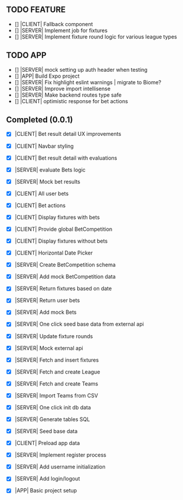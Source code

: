 ## TODO FEATURE

- [] |CLIENT| Fallback component
- [] |SERVER| Implement job for fixtures
- [] |SERVER| Implement fixture round logic for various league types

## TODO APP

- [] |SERVER| mock setting up auth header when testing
- [] |APP| Build Expo project
- [] |SERVER| Fix highlight eslint warnings | migrate to Biome?
- [] |SERVER| Improve import intellisense
- [] |SERVER| Make backend routes type safe
- [] |CLIENT| optimistic response for bet actions

## Completed (0.0.1)
- [x] |CLIENT| Bet result detail UX improvements
- [x] |CLIENT| Navbar styling

- [x] |CLIENT| Bet result detail with evaluations

- [x] |SERVER| evaluate Bets logic
- [x] |SERVER| Mock bet results

- [x] |CLIENT| All user bets

- [x] |CLIENT| Bet actions

- [x] |CLIENT| Display fixtures with bets
- [x] |CLIENT| Provide global BetCompetition

- [x] |CLIENT| Display fixtures without bets

- [x] |CLIENT| Horizontal Date Picker

- [x] |SERVER| Create BetCompetition schema
- [x] |SERVER| Add mock BetCompetition data
- [x] |SERVER| Return fixtures based on date
- [x] |SERVER| Return user bets
- [x] |SERVER| Add mock Bets
- [x] |SERVER| One click seed base data from external api
- [x] |SERVER| Update fixture rounds
- [x] |SERVER| Mock external api
- [x] |SERVER| Fetch and insert fixtures
- [x] |SERVER| Fetch and create League
- [x] |SERVER| Fetch and create Teams
- [x] |SERVER| Import Teams from CSV
- [x] |SERVER| One click init db data
- [x] |SERVER| Generate tables SQL
- [x] |SERVER| Seed base data
- [x] |CLIENT| Preload app data
- [x] |SERVER| Implement register process
- [x] |SERVER| Add username initialization
- [x] |SERVER| Add login/logout
- [x] |APP| Basic project setup
